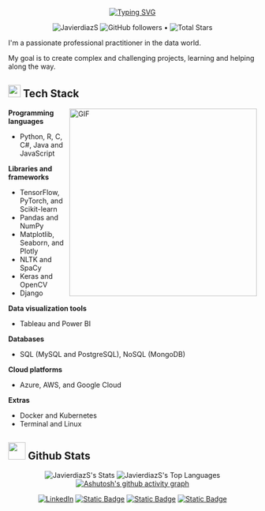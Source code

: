 <p align='center'>
  <a href="https://git.io/typing-svg"><img src="https://readme-typing-svg.herokuapp.com?font=&size=25&duration=2500&pause=1000&color=%236FDA44&center=true&random=false&width=602&height=75&lines=Hello%2C+%3Ccoders%2F%3E!;I'm+Camilo+Diaz+Salinas;Data+Engineer+•+Data+Scientist+•+ML+Engineer" alt="Typing SVG" /></a>
</p>

<p align="center">  
  <img src="https://komarev.com/ghpvc/?username=JavierdiazS" alt="JavierdiazS" />
  <img alt="GitHub followers" src="https://img.shields.io/github/followers/JavierdiazS?label=Followers&style=social"> •   
  <img src="https://img.shields.io/github/stars/JavierdiazS?label=Stars" alt="Total Stars">
</p>

I'm a passionate professional practitioner in the data world.

My goal is to create complex and challenging projects, learning and helping along the way.

## <img src="https://media2.giphy.com/media/QssGEmpkyEOhBCb7e1/giphy.gif?cid=ecf05e47a0n3gi1bfqntqmob8g9aid1oyj2wr3ds3mg700bl&rid=giphy.gif" width ="25"><b> Tech Stack</b>

<a href="https://imgbb.com/"><img align="right" height="380px" width= "380px" alt="GIF" src="https://i.ibb.co/dtN1Zyd/ezgif-com-effects.gif" alt="ezgif-com-effects" border="0"></a>

**Programming languages**
* Python, R, C, C#, Java and JavaScript

**Libraries and frameworks**
* TensorFlow, PyTorch, and Scikit-learn
* Pandas and NumPy
* Matplotlib, Seaborn, and Plotly
* NLTK and SpaCy
* Keras and OpenCV
* Django

**Data visualization tools**
* Tableau and Power BI

**Databases**
* SQL (MySQL and PostgreSQL), NoSQL (MongoDB)

**Cloud platforms**
* Azure, AWS, and Google Cloud                                                               

**Extras**
* Docker and Kubernetes
* Terminal and Linux

## <img src="https://media.giphy.com/media/iY8CRBdQXODJSCERIr/giphy.gif" width="35"><b> Github Stats </b>

<div align="center">
  
  ![JavierdiazS's Stats](https://github-readme-stats.vercel.app/api?username=JavierdiazS&theme=gotham&show_icons=true&hide_border=true&count_private=true)
  ![JavierdiazS's Top Languages](https://github-readme-stats.vercel.app/api/top-langs/?username=JavierdiazS&theme=gotham&show_icons=true&hide_border=true&layout=compact)
  [![Ashutosh's github activity graph](https://github-readme-activity-graph.vercel.app/graph?username=JavierdiazS&bg_color=0d1117&color=2aa889&line=33e65f&point=dafbe4&area=true&hide_border=true)](https://github.com/ashutosh00710/github-readme-activity-graph)
</div>

<div align=center>
        <a href="https://www.linkedin.com/in/camilo-diaz-salinas/"><img src="https://img.shields.io/badge/Linkedin-0077b5?style=flat&logo=linkedin" alt="LinkedIn" /></a>
        <a href="https://javierdiazs.github.io/"><img alt="Static Badge" src="https://img.shields.io/badge/Website-informational?style=flat&logo=obsidian&logoColor=White&color=%23630202" /></a>
        <a href="https://twitter.com/camilodiazs_"><img alt="Static Badge" src="https://img.shields.io/badge/twitter-informational?style=flat&logo=X&logoColor=white&color=black" /></a>
        <a href="https://medium.com/@ing.javidiaz"><img alt="Static Badge" src="https://img.shields.io/badge/Medium-informational?style=flat&logo=medium&logoColor=black&color=white" /></a>
</div>
